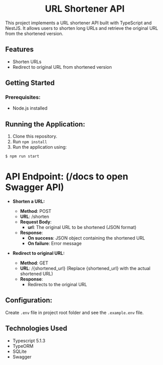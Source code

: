 <h1 align="center">URL Shortener API</h1>
This project implements a URL shortener API built with TypeScript and NestJS. It allows users to shorten long URLs and retrieve the original URL from the shortened version.

<h2>Features</h2>

- Shorten URLs
- Redirect to original URL from shortened version

<h2>Getting Started</h2>
<h3>Prerequisites:</h3>

- Node.js installed

<h2>Running the Application:</h2>

1. Clone this repository.
2. Run `npm install`
3. Run the application using:

```bash
$ npm run start
```

<h1>API Endpoint: (/docs to open Swagger API)</h1>

- <b>Shorten a URL:</b>

  - <b>Method</b>: POST
  - <b>URL</b>: /shorten
  - <b>Request Body</b>:
    - <b>url</b>: The original URL to be shortened (JSON format)
  - <b>Response</b>:
    - <b>On success</b>: JSON object containing the shortened URL
    - <b>On failure</b>: Error message

- <b>Redirect to original URL:</b>

  - <b>Method</b>: GET
  - <b>URL</b>: /{shortened_url} (Replace {shortened_url} with the actual shortened URL)
  - <b>Response</b>:
    - Redirects to the original URL

<h2>Configuration:</h2>

Create `.env` file in project root folder and see the `.example.env` file.

<h2>Technologies Used</h2>

- Typescript 5.1.3
- TypeORM
- SQLite
- Swagger
